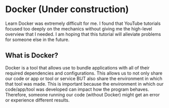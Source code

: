 <h1>Docker (Under construction)</h1>
<p>Learn Docker was extremely difficult for me. I found that YouTube tutorials focused too deeply 
on the mechanics without giving me the high-level overview that I needed. I am hoping that this 
tutorial will alleviate problems for someone else in the future.</p>

<h2>What is Docker?</h2>
<p>Docker is a tool that allows use to bundle applications with all of their required dependencies and configurations.
This allows us to not only share our code or app or tool or service BUT also share the environment in which that tool
was made. This is important because the environment in which our code/app/tool was developed can impact how the program 
behaves. Therefore, someone running our code (without Docker) might get an error or experience different results.</p>


